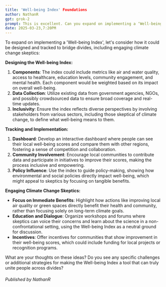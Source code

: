 ```yaml
---
title: 'Well-being Index' Foundations
author: NathanR
gpt: grok-2
prompt: This is excellent. Can you expand on implementing a ‘Well-being Index’? This seems very compelling and I would love to deeper understand how this could be created and tracked. Within this context, how could we go about designing and building something that crosses divides and allows even climate change skeptics to feel included in making the world a healthier and safer world for all beings?
date: 2025-03-23,7:20PM
---
```


To expand on implementing a 'Well-being Index', let's consider how it could be designed and tracked to bridge divides, including engaging climate change skeptics:

**Designing the Well-being Index:**
1. **Components**: The index could include metrics like air and water quality, access to healthcare, education levels, community engagement, and mental health. Each component would be weighted based on its impact on overall well-being.
2. **Data Collection**: Utilize existing data from government agencies, NGOs, and possibly crowdsourced data to ensure broad coverage and real-time updates.
3. **Inclusivity**: Ensure the index reflects diverse perspectives by involving stakeholders from various sectors, including those skeptical of climate change, to define what well-being means to them.

**Tracking and Implementation:**
1. **Dashboard**: Develop an interactive dashboard where people can see their local well-being scores and compare them with other regions, fostering a sense of competition and collaboration.
2. **Community Involvement**: Encourage local communities to contribute data and participate in initiatives to improve their scores, making the process inclusive and empowering.
3. **Policy Influence**: Use the index to guide policy-making, showing how environmental and social policies directly impact well-being, which might appeal to skeptics by focusing on tangible benefits.

**Engaging Climate Change Skeptics:**
- **Focus on Immediate Benefits**: Highlight how actions like improving local air quality or green spaces directly benefit their health and community, rather than focusing solely on long-term climate goals.
- **Education and Dialogue**: Organize workshops and forums where skeptics can voice their concerns and learn about the science in a non-confrontational setting, using the Well-being Index as a neutral ground for discussion.
- **Incentives**: Offer incentives for communities that show improvement in their well-being scores, which could include funding for local projects or recognition programs.

What are your thoughts on these ideas? Do you see any specific challenges or additional strategies for making the Well-being Index a tool that can truly unite people across divides?




###### Published by NathanR